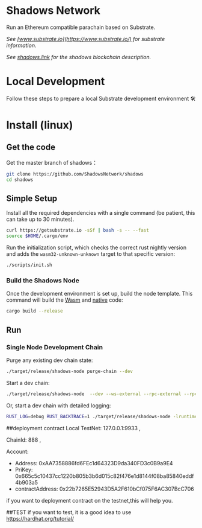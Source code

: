 
# Shadows Network

Run an Ethereum compatible parachain based on Substrate.

*See [www.substrate.io](https://www.substrate.io/) for substrate information.*

*See [shadows.link](https://shadows.link/) for the shadows blockchain description.*

# Local Development

Follow these steps to prepare a local Substrate development environment :hammer_and_wrench:

# Install (linux)

## Get the code

Get the master branch of shadows：

```bash
git clone https://github.com/ShadowsNetwork/shadows
cd shadows
```

## Simple Setup

Install all the required dependencies with a single command (be patient, this can take up to 30
minutes).

```bash
curl https://getsubstrate.io -sSf | bash -s -- --fast
source $HOME/.cargo/env
```

Run the initialization script, which checks the correct rust nightly version and adds the `wasm32-unknown-unknown` target to that specific version:

```bash
./scripts/init.sh
```

### Build  the Shadows Node

Once the development environment is set up, build the node template. This command will build the
[Wasm](https://substrate.dev/docs/en/knowledgebase/advanced/executor#wasm-execution) and [native](https://substrate.dev/docs/en/knowledgebase/advanced/executor#native-execution) code:

```bash
cargo build --release
```

## Run

### Single Node Development Chain

Purge any existing dev chain state:

```bash
./target/release/shadows-node purge-chain --dev
```

Start a dev chain:

```bash
./target/release/shadows-node  --dev --ws-external --rpc-external --rpc-cors=all
```

Or, start a dev chain with detailed logging:

```bash
RUST_LOG=debug RUST_BACKTRACE=1 ./target/release/shadows-node -lruntime=debug --dev
```

 


##deployment contract
Local TestNet:  127.0.0.1:9933 ,

ChainId: 888 ,

Account:

- Address: 0xAA7358886fd6FEc1d64323D9da340FD3c0B9a9E4
- PriKey: 0x665c5c10437cc1220b805b3b6d015c82f476e1d8144f08ba85840eddf4b903a5
- contractAddress: 0x22b7265E52943D5A2F610bCf075F6AC307BcC706

if you want to deployment contract on the testnet,this will help you.


##TEST
if you want to test, it is a good idea to use  https://hardhat.org/tutorial/





